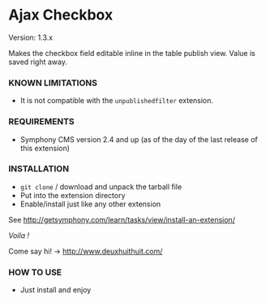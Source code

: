 # Ajax Checkbox #

Version: 1.3.x

Makes the checkbox field editable inline in the table publish view.
Value is saved right away.

### KNOWN LIMITATIONS

- It is not compatible with the `unpublishedfilter` extension.

### REQUIREMENTS ###

- Symphony CMS version 2.4 and up (as of the day of the last release of this extension)

### INSTALLATION ###

- `git clone` / download and unpack the tarball file
- Put into the extension directory
- Enable/install just like any other extension

See <http://getsymphony.com/learn/tasks/view/install-an-extension/>

*Voila !*

Come say hi! -> <http://www.deuxhuithuit.com/>

### HOW TO USE ###

- Just install and enjoy
